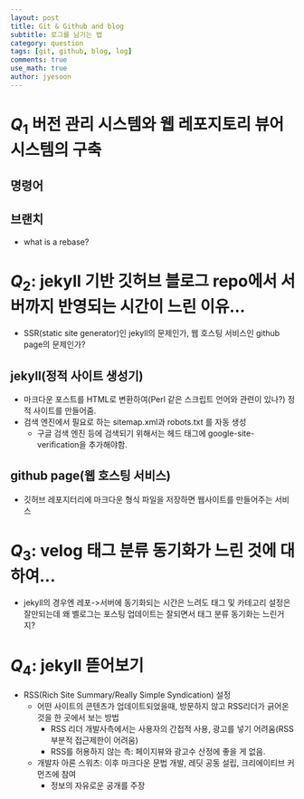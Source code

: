 ```yaml
---
layout: post
title: Git & Github and blog
subtitle: 로그를 남기는 법
category: question
tags: [git, github, blog, log]
comments: true
use_math: true
author: jyesoon
---
```

# $Q_1$ 버전 관리 시스템와 웹 레포지토리 뷰어 시스템의 구축
## 명령어
## 브랜치
- what is a rebase?  

# $Q_2$: jekyll 기반 깃허브 블로그 repo에서 서버까지 반영되는 시간이 느린 이유...  
- SSR(static site generator)인 jekyll의 문제인가, 웹 호스팅 서비스인 github page의 문제인가?  

## jekyll(정적 사이트 생성기)
- 마크다운 포스트를 HTML로 변환하여(Perl 같은 스크립트 언어와 관련이 있나?) 정적 사이트를 만들어줌.
- 검색 엔진에서 필요로 하는 sitemap.xml과 robots.txt 를 자동 생성
  - 구글 검색 엔진 등에 검색되기 위해서는 헤드 태그에 google-site-verification을 추가해야함.
## github page(웹 호스팅 서비스)
- 깃허브 레포지터리에 마크다운 형식 파일을 저장하면 웹사이트를 만들어주는 서비스  

# $Q_3$: velog 태그 분류 동기화가 느린 것에 대하여...
- jekyll의 경우엔 레포->서버에 동기화되는 시간은 느려도 태그 및 카테고리 설정은 잘만되는데 왜 벨로그는 포스팅 업데이트는 잘되면서 태그 분류 동기화는 느린거지?  

# $Q_4$: jekyll 뜯어보기
- RSS(Rich Site Summary/Really Simple Syndication) 설정
  - 어떤 사이트의 콘텐츠가 업데이트되었을때, 방문하지 않고 RSS리더가 긁어온 것을 한 곳에서 보는 방법
    - RSS 리더 개발사측에서는 사용자의 간접적 사용, 광고를 넣기 어려움(RSS 부분적 접근제한이 어려움)
    - RSS를 허용하지 않는 측: 페이지뷰와 광고수 산정에 좋을 게 없음.
  - 개발자 아론 스워츠: 이후 마크다운 문법 개발, 레딧 공동 설립, 크리에이티브 커먼즈에 참여
    - 정보의 자유로운 공개를 주장